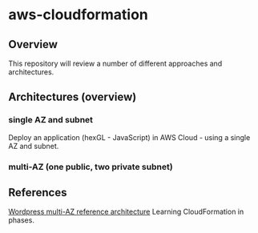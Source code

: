 # aws-cloudformation

## Overview
This repository will review a number of different approaches and architectures.



## Architectures (overview)
### single AZ and subnet
Deploy an application (hexGL - JavaScript) in AWS Cloud - using a single AZ and subnet.  
### multi-AZ (one public, two private subnet)

## References

[Wordpress multi-AZ reference architecture](https://github.com/aws-samples/aws-refarch-wordpress)
Learning CloudFormation in phases.

